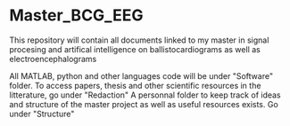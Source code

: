 # Master_BCG_EEG
This repository will contain all documents linked to my master in signal procesing and artifical intelligence on ballistocardiograms as well as electroencephalograms

All MATLAB, python and other languages code will be under "Software" folder.
To access papers, thesis and other scientific resources in the litterature, go under "Redaction"
A personnal folder to keep track of ideas and structure of the master project as well as useful resources exists. Go under "Structure"
